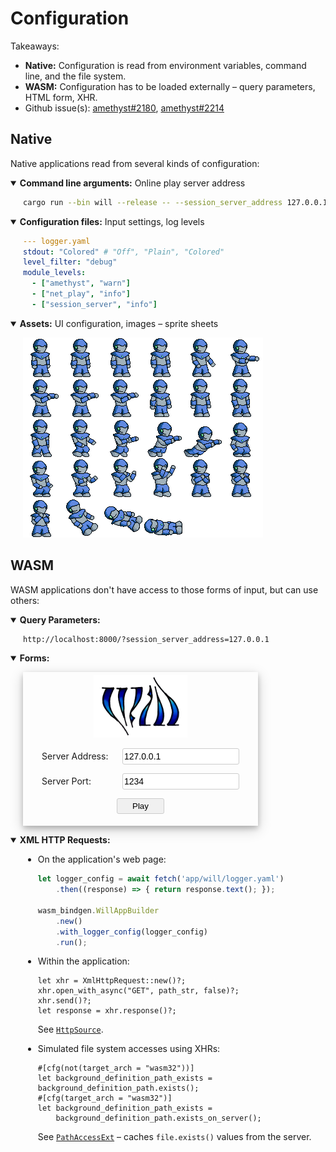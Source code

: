 # Configuration

Takeaways:

* **Native:** Configuration is read from environment variables, command line, and the file system.
* **WASM:** Configuration has to be loaded externally &ndash; query parameters, HTML form, XHR.
* Github issue(s): [amethyst#2180], [amethyst#2214]

## Native

Native applications read from several kinds of configuration:

<details open>
<summary><b>Command line arguments:</b> Online play server address</summary>
<span style="display: block; margin-left: 20px;">

```bash
cargo run --bin will --release -- --session_server_address 127.0.0.1
```

</span>
</details>

<details open>
<summary><b>Configuration files:</b> Input settings, log levels</summary>
<span style="display: block; margin-left: 20px;">

```yaml
--- logger.yaml
stdout: "Colored" # "Off", "Plain", "Colored"
level_filter: "debug"
module_levels:
  - ["amethyst", "warn"]
  - ["net_play", "info"]
  - ["session_server", "info"]
```

</span>
</details>

<details open>
<summary><b>Assets:</b> UI configuration, images &ndash; sprite sheets</summary>
<span style="display: block; margin-left: 20px;">

![Character Sprite Sheet](./configuration_rox.png)

</span>
</details>

## WASM

WASM applications don't have access to those forms of input, but can use others:

<style>
input[type="text"] {
    border: 1px solid #ccc;
    border-radius: 3px;
    font-size: 14px;
    line-height: 1.6em;
}

input[type="text"]:focus {
    box-shadow: 0px 0px 2px 1px #aaccff;
}

button {
    background: #f0f0f0;
    border-left-width: 1px;
    border-top-width: 1px;
    border-right-width: 1px;
    border-bottom-width: 1px;
    border-radius: 3px;
    border-style: solid;
    border-color: #ccc;
    padding-left: 24px;
    padding-top: 4px;
    padding-right: 24px;
    padding-bottom: 4px;
}

button:hover {
    background: #f8f8f8;
}

button:hover:active {
    background: #eeeeee;
    box-shadow: 0px 0px 2px 1px #aaccff;
}
</style>

<p>
<details open>
<summary><b>Query Parameters:</b></summary>
<div style="display: block; margin-left: 20px;">

```text
http://localhost:8000/?session_server_address=127.0.0.1
```

</div>
</details>
</p>
<p>
<details open>
<summary><b>Forms:</b></summary>
<p>
<div style="
    display: inline-block;
    margin-left: 20px;
    box-shadow: 0 4px 8px 0 rgba(0, 0, 0, 0.2), 0 6px 20px 0 rgba(0, 0, 0, 0.19);
    padding: 5px 30px;
    font-size: 14px;
">
<div style="text-align: center;"><img src="configuration_will.png" width="150" height="100" /></div>
<form method="post">
<p><label for="session_server_address" name="session_server_address" style="display: inline-block; width: 125px;">Server Address:</label> <input type="text" name="session_server_address" value = "127.0.0.1" /></p>
<p><label for="session_server_port" name="session_server_port" style="display: inline-block; width: 125px;">Server Port:</label> <input type="text" name="session_server_port" value = "1234" /></p>
<div style="text-align: center;"><p><button type="submit" name="game_start" onclick="window.open('http://localhost:8000/', '_blank', 'innerWidth=800,innerHeight=601');">Play</button></p></div>
</form>
</div>
</p>
</details>
</p>
<p>
<details open>
<summary><b>XML HTTP Requests:</b></summary>
<span style="display: block; margin-left: 20px;">

* On the application's web page:

    ```js
    let logger_config = await fetch('app/will/logger.yaml')
        .then((response) => { return response.text(); });

    wasm_bindgen.WillAppBuilder
        .new()
        .with_logger_config(logger_config)
        .run();
    ```

* Within the application:

    ```rust,ignore
    let xhr = XmlHttpRequest::new()?;
    xhr.open_with_async("GET", path_str, false)?;
    xhr.send()?;
    let response = xhr.response()?;
    ```

    See [`HttpSource`].

* Simulated file system accesses using XHRs:

    ```rust,ignore
    #[cfg(not(target_arch = "wasm32"))]
    let background_definition_path_exists = background_definition_path.exists();
    #[cfg(target_arch = "wasm32")]
    let background_definition_path_exists =
        background_definition_path.exists_on_server();
    ```

    See [`PathAccessExt`] &ndash; caches `file.exists()` values from the server.

</span>
</details>
</p>

[`HttpSource`]: https://github.com/amethyst/amethyst/blob/74fd3e2/amethyst_assets/src/source/http.rs
[`PathAccessExt`]: https://github.com/azriel91/autexousious/blob/0.19.0/crate/wasm_support_fs/src/path_access_ext.rs
[amethyst#2180]: https://github.com/amethyst/amethyst/issues/2180
[amethyst#2214]: https://github.com/amethyst/amethyst/issues/2214
